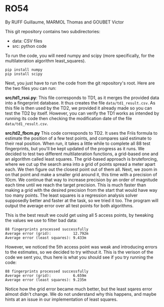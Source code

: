 # RO54

By RUFF Guillaume, MARMOL Thomas and GOUBET Victor

This git repository contains two subdirectories:
- data: CSV files
- src: python code

To run the code, you will need numpy and scipy (more specifically, for the multilateration algorithm least_squares).
```
pip install numpy
pip install scipy
```

Next, you just have to run the code from the git repository's root. Here are the two files you can run:

**src/td1_rssi.py**: 
This file corresponds to TD1, as it merges the provided data into a fingerprint database. It thus creates the file `data/td1_result.csv`.
As this file is then used by the TD2, we provided it already made so you can test the TD2 by itself. However, you can verify the TD1 works as intended by running its code then checking the modification date of the file `data/td1_result.csv`.

**src/td2_fbcm.py**
This code corresponds to TD2. It uses the Friis formula to estimate the position of a few test points, and compares said estimate to their real position. When run, it takes a little while to complete all 88 test fingerprints, but you'll be kept updated of the progress as it runs.
We decided to test two different multilateration functions, a grid-based one and an algorithm called least squares.
The grid-based approach is bruteforcing, where we cut up the search area into a grid of points spread a meter apart each. We then figure out the closest point out of them all. Next, we zoom in on that point and make a smaller grid around it, this time with a precision of 10cm. We continue that way to increase precision by an order of magnitude each time until we reach the target precision. This is much faster than making a grid with the desired precision from the start that would have way too many points.
The least squares is a regression analysis solver supposedly better and faster at the task, so we tried it too.
The program will output the average error over all test points for both algorithms.

This is the best result we could get using all 5 access points, by tweaking the values we use to filter bad data:
```
88 fingerprints processed successfully
Average error (grid):          12.792m
Average error (least squares): 9.433m
```

However, we noticed the 5th access point was weak and introducing errors to the estimates, so we decided to try without it. This is the verison of the code we sent you, thus here is what you should see if you try running the code:
```
88 fingerprints processed successfully
Average error (grid):          6.659m
Average error (least squares): 9.235m
```

Notice how the grid error became much better, but the least sqares error almost didn't change. We do not understand why this happens, and maybe hints at an issue in our implementation of least squares.
